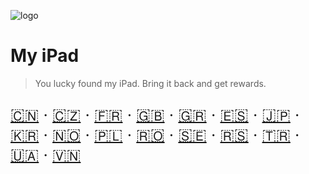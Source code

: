 <!-- _coverpage.md -->

![logo](_media/artwork/thebox-logo-art.png ':size=400')

# My iPad

> You lucky found my iPad. Bring it back and get rewards.

<div style="font-size: 1.6rem">

[🇨🇳](README.zh-CN.md) ‧
[🇨🇿](README.cs.md) ‧
[🇫🇷](README.fr.md) ‧
[🇬🇧](README.en.md) ‧
[🇬🇷](README.el.md) ‧
[🇪🇸](README.es.md) ‧
[🇯🇵](README.ja.md) ‧
[🇰🇷](README.ko.md) ‧
[🇳🇴](README.no.md) ‧
[🇵🇱](README.pl.md) ‧
[🇷🇴](README.ro.md) ‧
[🇸🇪](README.sv.md) ‧
[🇷🇸](README.sr.md) ‧
[🇹🇷](README.tr.md) ‧
[🇺🇦](README.uk.md) ‧
[🇻🇳](README.vi.md)

</div>
